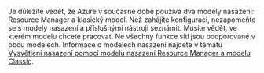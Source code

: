 Je důležité vědět, že Azure v současné době používá dva modely nasazení: Resource Manager a klasický model. Než zahájíte konfiguraci, nezapomeňte se s modely nasazení a příslušnými nástroji seznámit. Musíte vědět, ve kterém modelu chcete pracovat. Ne všechny funkce sítí jsou podporované v obou modelech. Informace o modelech nasazení najdete v tématu [Vysvětlení nasazení pomocí modelu nasazení Resource Manager a modelu Classic](../articles/resource-manager-deployment-model.md).



<!--HONumber=Aug16_HO4-->



